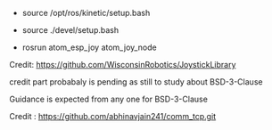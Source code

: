 




* source /opt/ros/kinetic/setup.bash

* source ./devel/setup.bash

* rosrun atom_esp_joy atom_joy_node

Credit: https://github.com/WisconsinRobotics/JoystickLibrary

credit part probabaly is pending as still to study about BSD-3-Clause

Guidance is expected from any one for BSD-3-Clause






















Credit : https://github.com/abhinavjain241/comm_tcp.git

